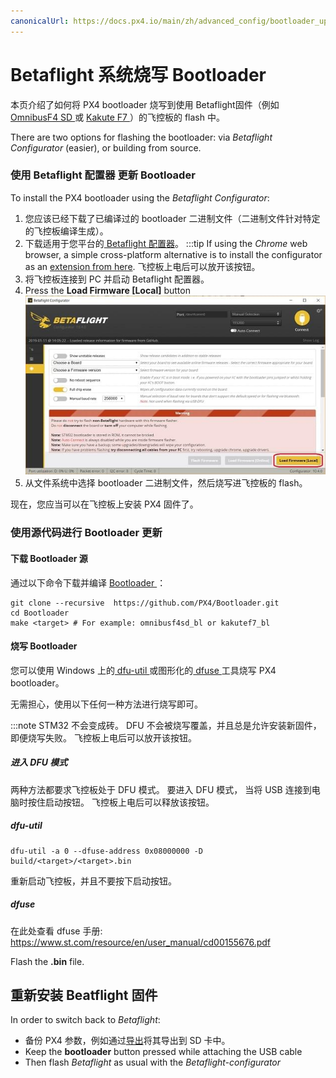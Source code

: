 ```yaml
---
canonicalUrl: https://docs.px4.io/main/zh/advanced_config/bootloader_update_from_betaflight
---
```


# Betaflight 系统烧写 Bootloader

本页介绍了如何将 PX4 bootloader 烧写到使用 Betaflight固件（例如[ OmnibusF4 SD ](../flight_controller/omnibus_f4_sd.md) 或 [ Kakute F7 ](../flight_controller/kakutef7.md)）的飞控板的 flash 中。

There are two options for flashing the bootloader: via *Betaflight Configurator* (easier), or building from source.

<span id="betaflight_configurator"></span>
### 使用 Betaflight 配置器 更新 Bootloader

To install the PX4 bootloader using the *Betaflight Configurator*:
1. 您应该已经下载了已编译过的 bootloader 二进制文件（二进制文件针对特定的飞控板编译生成）。
1. 下载适用于您平台的[ Betaflight 配置器](https://github.com/betaflight/betaflight-configurator/releases)。 :::tip If using the *Chrome* web browser, a simple cross-platform alternative is to install the configurator as an [extension from here](https://chrome.google.com/webstore/detail/betaflight-configurator/kdaghagfopacdngbohiknlhcocjccjao). 飞控板上电后可以放开该按钮。
1. 将飞控板连接到 PC 并启动 Betaflight 配置器。
1. Press the **Load Firmware [Local]** button ![Betaflight 配置器-本地固件](../../assets/flight_controller/omnibus_f4_sd/betaflight_configurator.jpg)
1. 从文件系统中选择 bootloader 二进制文件，然后烧写进飞控板的 flash。

现在，您应当可以在飞控板上安装 PX4 固件了。

### 使用源代码进行 Bootloader 更新

#### 下载 Bootloader 源

通过以下命令下载并编译 [ Bootloader ](https://github.com/PX4/Bootloader)：
```
git clone --recursive  https://github.com/PX4/Bootloader.git
cd Bootloader
make <target> # For example: omnibusf4sd_bl or kakutef7_bl
```

#### 烧写 Bootloader

您可以使用 Windows 上的[ dfu-util ](http://dfu-util.sourceforge.net/) 或图形化的[ dfuse ](https://www.st.com/en/development-tools/stsw-stm32080.html) 工具烧写 PX4 bootloader。

无需担心，使用以下任何一种方法进行烧写即可。

:::note STM32 不会变成砖。 DFU 不会被烧写覆盖，并且总是允许安装新固件，即便烧写失败。 飞控板上电后可以放开该按钮。

##### 进入 DFU 模式

两种方法都要求飞控板处于 DFU 模式。 要进入 DFU 模式， 当将 USB 连接到电脑时按住启动按钮。 飞控板上电后可以释放该按钮。

##### dfu-util

```
dfu-util -a 0 --dfuse-address 0x08000000 -D  build/<target>/<target>.bin
```

重新启动飞控板，并且不要按下启动按钮。

##### dfuse

在此处查看 dfuse 手册: https://www.st.com/resource/en/user_manual/cd00155676.pdf

Flash the **<target>.bin** file.


<span id="reinstall_betaflight"></span>
## 重新安装 Beatflight 固件

In order to switch back to *Betaflight*:
- 备份 PX4 参数，例如通过[导出](../advanced/parameters_and_configurations.md#exporting-and-loading-parameters)将其导出到 SD 卡中。
- Keep the **bootloader** button pressed while attaching the USB cable
- Then flash *Betaflight* as usual with the *Betaflight-configurator*

